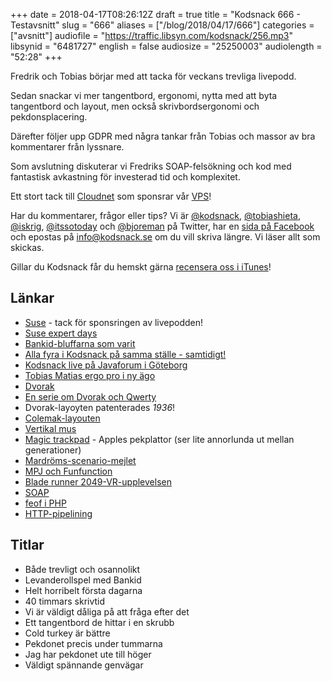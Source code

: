 +++
date = 2018-04-17T08:26:12Z
draft = true
title = "Kodsnack 666 - Testavsnitt"
slug = "666"
aliases = ["/blog/2018/04/17/666"]
categories = ["avsnitt"]
audiofile = "https://traffic.libsyn.com/kodsnack/256.mp3"
libsynid = "6481727"
english = false
audiosize = "25250003"
audiolength = "52:28"
+++

Fredrik och Tobias börjar med att tacka för veckans trevliga livepodd.

Sedan snackar vi mer tangentbord, ergonomi, nytta med att byta tangentbord och layout, men också skrivbordsergonomi och pekdonsplacering.

Därefter följer upp GDPR med några tankar från Tobias och massor av bra kommentarer från lyssnare. 

Som avslutning diskuterar vi Fredriks SOAP-felsökning och kod med fantastisk avkastning för investerad tid och komplexitet.

Ett stort tack till [Cloudnet](http://www.cloudnet.se) som sponsrar vår [VPS](http://en.wikipedia.org/wiki/Virtual_private_server)!

Har du kommentarer, frågor eller tips? Vi är [@kodsnack](https://www.twitter.com/kodsnack), [@tobiashieta](https://www.twitter.com/tobiashieta), [@iskrig](https://www.twitter.com/iskrig), [@itssotoday](https://twitter.com/itssotoday) och [@bjoreman](https://www.twitter.com/bjoreman) på Twitter, har en [sida på Facebook](https://www.facebook.com/kodsnack) och epostas på [info@kodsnack.se](mailto:info@kodsnack.se) om du vill skriva längre. Vi läser allt som skickas.

Gillar du Kodsnack får du hemskt gärna [recensera oss i iTunes](http://itunes.apple.com/se/podcast/kodsnack/id561631498?l=en)!

## Länkar ##
* [Suse](https://www.suse.com/) - tack för sponsringen av livepodden!
* [Suse expert days](http://events.suse.com/events/2018-emea-suse-expert-days-stockholm/event-summary-485f854012564722a25130b3f81c0af2.aspx)
* [Bankid-bluffarna som varit](https://www.svt.se/nyheter/inrikes/ligor-har-lurat-till-sig-50-miljoner-pa-ett-halvar)
* [Alla fyra i Kodsnack på samma ställe - samtidigt!](https://twitter.com/KodSnack/status/983988622503407617)
* [Kodsnack live på Javaforum i Göteborg](https://www.meetup.com/Javaforum-Goteborg/events/246859957/)
* [Tobias Matias ergo pro i ny ägo](https://twitter.com/petterssonm82/status/984872068725575680)
* [Dvorak](https://en.wikipedia.org/wiki/Dvorak_Simplified_Keyboard)
* [En serie om Dvorak och Qwerty](http://www.dvzine.org/zine/index.html)
* Dvorak-layoyten patenterades *1936*!
* [Colemak-layouten](https://en.wikipedia.org/wiki/Colemak)
* [Vertikal mus](https://evoluent.com/products/vm4r/)
* [Magic trackpad](https://macworld.idg.se/2.1038/1.641028/test-apple-magic-trackpad-2) - Apples pekplattor (ser lite annorlunda ut mellan generationer)
* [Mardröms-scenario-mejlet](https://www.linkedin.com/pulse/nightmare-letter-subject-access-request-under-gdpr-karbaliotis/)
* [MPJ och Funfunction](https://www.youtube.com/funfunfunction)
* [Blade runner 2049-VR-upplevelsen](https://www.oculus.com/experiences/gear-vr/1558723417494666/)
* [SOAP](https://en.wikipedia.org/wiki/SOAP)
* [feof i PHP](http://php.net/manual/en/function.feof.php)
* [HTTP-pipelining](https://en.wikipedia.org/wiki/HTTP_pipelining)

## Titlar ##
* Både trevligt och osannolikt
* Levanderollspel med Bankid
* Helt horribelt första dagarna
* 40 timmars skrivtid
* Vi är väldigt dåliga på att fråga efter det
* Ett tangentbord de hittar i en skrubb
* Cold turkey är bättre
* Pekdonet precis under tummarna
* Jag har pekdonet ute till höger
* Väldigt spännande genvägar
